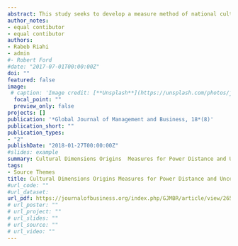 ```yaml
---
abstract: This study seeks to develop a measure method of national culture based on cultural origins. Two cultural dimensions are studied; power distance (POWD) and uncertainty avoidance (UAV). Methodology used is SEM method under LISREL approach. Findings show that environmental factors are able to determine cultural dimensions studied in our sample countries. Nevertheless, we found that cultural dimensions indicators’ have evolved and are no longer the same identified in prior researches suggesting that environment evolution’ sleeds to the creation of new subsistence means and new cultural needs. 
author_notes:
- equal contibutor
- equal contibutor
authors:
- Rabeb Riahi
- admin
#- Robert Ford
#date: "2017-07-01T00:00:00Z"
doi: ""
featured: false
image:
 # caption: 'Image credit: [**Unsplash**](https://unsplash.com/photos/jdD8gXaTZsc)'
  focal_point: ""
  preview_only: false
projects: []
publication: '*Global Journal of Management and Business, 18*(8)'
publication_short: ""
publication_types:
- "2"
publishDate: "2018-01-27T00:00:00Z"
#slides: example
summary: Cultural Dimensions Origins  Measures for Power Distance and Uncertainty Avoidance
tags:
- Source Themes
title: Cultural Dimensions Origins Measures for Power Distance and Uncertainty Avoidance
#url_code: ""
#url_dataset: 
url_pdf: https://journalofbusiness.org/index.php/GJMBR/article/view/2658
# url_poster: ""
# url_project: ""
# url_slides: ""
# url_source: ""
# url_video: ""
---
```


